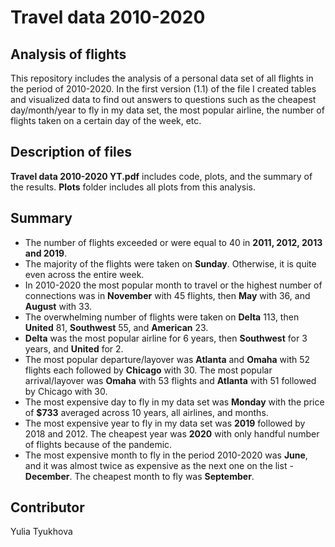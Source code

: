 # Travel data 2010-2020
## Analysis of flights

This repository includes the analysis of a personal data set of all flights in the period of 2010-2020. 
In the first version (1.1) of the file I created tables and visualized data to find out answers to questions such as the cheapest day/month/year to fly in my data set, the most popular airline, the number of flights taken on a certain day of the week, etc.

## Description of files
**Travel data 2010-2020 YT.pdf** includes code, plots, and the summary of the results.
**Plots** folder includes all plots from this analysis.

## Summary
* The number of flights exceeded or were equal to 40 in **2011, 2012, 2013 and 2019**.
* The majority of the flights were taken on **Sunday**. Otherwise, it is quite even across the entire week.
* In 2010-2020 the most popular month to travel or the highest number of connections was in **November** with 45 flights, then **May** with 36, and **August** with 33. 
* The overwhelming number of flights were taken on **Delta** 113, then **United** 81, **Southwest** 55, and **American** 23. 
* **Delta** was the most popular airline for 6 years, then **Southwest** for 3 years, and **United** for 2.
* The most popular departure/layover was **Atlanta** and **Omaha** with 52 flights each followed by **Chicago** with 30. The most popular arrival/layover was **Omaha** with 53 flights and **Atlanta** with 51 followed by Chicago with 30.
* The most expensive day to fly in my data set was **Monday** with the price of **$733** averaged across 10 years, all airlines, and months.
* The most expensive year to fly in my data set was **2019** followed by 2018 and 2012. The cheapest year was **2020** with only handful number of flights because of the pandemic.
* The most expensive month to fly in the period 2010-2020 was **June**, and it was almost twice as expensive as the next one on the list - **December**. The cheapest month to fly was **September**.

## Contributor
Yulia Tyukhova
